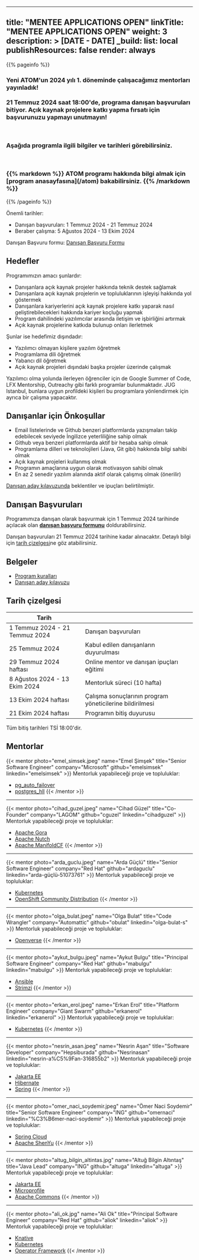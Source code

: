 
---
title: "MENTEE APPLICATIONS OPEN"
linkTitle: "MENTEE APPLICATIONS OPEN"
weight: 3
description: >
  [DATE - DATE]
_build:
  list: local
  publishResources: false
  render: always
---

{{% pageinfo %}}

<h3>
    <span class="badge badge-primary">Yeni</span>
    ATOM'un 2024 yılı 1. döneminde çalışacağımız mentorları yayınladık!
    <br/>
    <br/>
    21 Temmuz 2024 saat 18:00'de, programa danışan başvuruları bitiyor.
    Açık kaynak projelere katkı yapma fırsatı için <b>başvurunuzu</b> yapmayı unutmayın!
</h3>

<br/>

<h3>
    Aşağıda programla ilgili bilgiler ve tarihleri görebilirsiniz.
</h3>

<br/>

<h3>
{{% markdown %}}
ATOM programı hakkında bilgi almak için [program anasayfasına](/atom) bakabilirsiniz.
{{% /markdown %}}
</h3>

{{% /pageinfo %}}

Önemli tarihler:
- Danışan başvuruları: 1 Temmuz 2024 - 21 Temmuz 2024
- Beraber çalışma: 5 Ağustos 2024 - 13 Ekim 2024

Danışan Başvuru formu: [Danışan Başvuru Formu](TODO)

## Hedefler

Programımızın amacı şunlardır:
- Danışanlara açık kaynak projeler hakkında teknik destek sağlamak
- Danışanlara açık kaynak projelerin ve topluluklarının işleyişi hakkında yol göstermek
- Danışanlara kariyerlerini açık kaynak projelere katkı yaparak nasıl geliştirebilecekleri hakkında kariyer koçluğu yapmak
- Program dahilindeki yazılımcılar arasında iletişim ve işbirliğini artırmak
- Açık kaynak projelerine katkıda bulunup onları ilerletmek

Şunlar ise hedefimiz dışındadır:
- Yazılımcı olmayan kişilere yazılım öğretmek
- Programlama dili öğretmek
- Yabancı dil öğretmek
- Açık kaynak projeleri dışındaki başka projeler üzerinde çalışmak

Yazılımcı olma yolunda ilerleyen öğrenciler için de Google Summer of Code, LFX Mentorship, Outreachy gibi farklı programlar bulunmaktadır. JUG Istanbul, bunlara uygun profildeki kişileri bu programlara yönlendirmek için ayrıca bir çalışma yapacaktır.

## Danışanlar için Önkoşullar

- Email listelerinde ve Github benzeri platformlarda yazışmaları takip edebilecek seviyede İngilizce yeterliliğine sahip olmak
- Github veya benzeri platformlarda aktif bir hesaba sahip olmak
- Programlama dilleri ve teknolojileri (Java, Git gibi) hakkında bilgi sahibi olmak
- Açık kaynak projeleri kullanmış olmak
- Programın amaçlarına uygun olarak motivasyon sahibi olmak
- En az 2 senedir yazılım alanında aktif olarak çalışmış olmak (önerilir)

[Danışan aday kılavuzunda](/atom/docs/mentee-candidate-guide/) beklentiler ve ipuçları belirtilmiştir.

## Danışan Başvuruları

Programımıza danışan olarak başvurmak için 1 Temmuz 2024 tarihinde açılacak olan [**danışan başvuru formunu**](TODO) doldurabilirsiniz.

Danışan başvuruları 21 Temmuz 2024 tarihine kadar alınacaktır. Detaylı bilgi için [tarih çizelgesi](#tarih-çizelgesi)ne göz atabilirsiniz.

## Belgeler

- [Program kuralları](/atom/docs/program-rules/)
- [Danışan aday kılavuzu](/atom/docs/mentee-candidate-guide/)


## Tarih çizelgesi

| Tarih                             |                                                          |
|-----------------------------------|----------------------------------------------------------|
| 1 Temmuz 2024 - 21 Temmuz 2024    | Danışan başvuruları                                      |
| 25 Temmuz 2024                    | Kabul edilen danışanların duyurulması                    |
| 29 Temmuz 2024 haftası            | Online mentor ve danışan ipuçları eğitimi                |
| 8 Ağustos 2024 - 13 Ekim 2024     | Mentorluk süreci (10 hafta)                              |
| 13 Ekim 2024 haftası              | Çalışma sonuçlarının program yöneticilerine bildirilmesi |
| 21 Ekim 2024 haftası              | Programın bitiş duyurusu                                 |                                       

Tüm bitiş tarihleri TSİ 18:00'dir.


## Mentorlar

{{< mentor photo="emel_simsek.jpeg" name="Emel Şimşek" title="Senior Software Engineer" company="Microsoft" github="emelsimsek" linkedin="emelsimsek" >}}
Mentorluk yapabileceği proje ve topluluklar:
- [pg\_auto\_failover](https://github.com/hapostgres/pg_auto_failover)
- [postgres\_hll](https://github.com/citusdata/postgresql-hll)
  {{< /mentor >}}

<hr/>

{{< mentor photo="cihad_guzel.jpeg" name="Cihad Güzel" title="Co-Founder" company="LAGOM" github="cguzel" linkedin="cihadguzel" >}}
Mentorluk yapabileceği proje ve topluluklar:
- [Apache Gora](https://gora.apache.org/)
- [Apache Nutch](https://nutch.apache.org/)
- [Apache ManifoldCF](https://manifoldcf.apache.org/)
  {{< /mentor >}}

<hr/>

{{< mentor photo="arda_guclu.jpeg" name="Arda Güçlü" title="Senior Software Engineer" company="Red Hat" github="ardaguclu" linkedin="arda-güçlü-51073761" >}}
Mentorluk yapabileceği proje ve topluluklar:
- [Kubernetes](https://kubernetes.io/)
- [OpenShift Community Distribution](https://www.okd.io/)
  {{< /mentor >}}

<hr/>

{{< mentor photo="olga_bulat.jpeg" name="Olga Bulat" title="Code Wrangler" company="Automattic" github="obulat" linkedin="olga-bulat-s" >}}
Mentorluk yapabileceği proje ve topluluklar:
- [Openverse](https://github.com/wordpress/openverse)
  {{< /mentor >}}

<hr/>

{{< mentor photo="aykut_bulgu.jpeg" name="Aykut Bulgu" title="Principal Software Engineer" company="Red Hat" github="mabulgu" linkedin="mabulgu" >}}
Mentorluk yapabileceği proje ve topluluklar:
- [Ansible](https://github.com/ansible)
- [Strimzi](https://github.com/strimzi)
  {{< /mentor >}}

<hr/>

{{< mentor photo="erkan_erol.jpeg" name="Erkan Erol" title="Platform Engineer" company="Giant Swarm" github="erkanerol" linkedin="erkanerol" >}}
Mentorluk yapabileceği proje ve topluluklar:
* [Kubernetes](https://github.com/kubernetes)
  {{< /mentor >}}

<hr/>

{{< mentor photo="nesrin_asan.jpeg" name="Nesrin Aşan" title="Software Developer" company="Hepsiburada" github="Nesrinasan" linkedin="nesrin-a%C5%9Fan-316855b2" >}}
Mentorluk yapabileceği proje ve topluluklar:
- [Jakarta EE](https://jakarta.ee/)
- [Hibernate](https://hibernate.org/)
- [Spring](https://github.com/spring-projects)
  {{< /mentor >}}

<hr/>

{{< mentor photo="omer_naci_soydemir.jpeg" name="Ömer Naci Soydemir" title="Senior Software Engineer" company="ING" github="omernaci" linkedin="%C3%B6mer-naci-soydemir" >}}
Mentorluk yapabileceği proje ve topluluklar:
* [Spring Cloud](https://github.com/spring-cloud)
* [Apache ShenYu](https://shenyu.apache.org/)
  {{< /mentor >}}

<hr/>

{{< mentor photo="altug_bilgin_altintas.jpg" name="Altuğ Bilgin Altıntaş" title="Java Lead" company="ING" github="altuga" linkedin="altuga" >}}
Mentorluk yapabileceği proje ve topluluklar:
* [Jakarta EE](https://jakarta.ee/)
* [Microprofile](https://projects.eclipse.org/projects/technology.microprofile)
* [Apache Commons](https://commons.apache.org/)
  {{< /mentor >}}

<hr/>

{{< mentor photo="ali_ok.jpg" name="Ali Ok" title="Principal Software Engineer" company="Red Hat" github="aliok" linkedin="aliok" >}}
Mentorluk yapabileceği proje ve topluluklar:
* [Knative](https://github.com/knative/)
* [Kubernetes](https://github.com/kubernetes)
* [Operator Framework](https://github.com/operator-framework)
  {{< /mentor >}}
